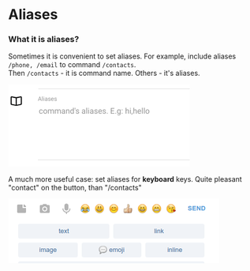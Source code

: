 # Aliases

### What it is aliases?

Sometimes it is convenient to set aliases. For example, include aliases `/phone, /email` to command `/contacts`.  
Then `/contacts` - it is command name. Others - it's aliases.

![Aliases can be modified on command editing ](../.gitbook/assets/image%20%281%29.png)

A much more useful case: set aliases for **keyboard** keys. Quite pleasant "contact" on the button, than "/contacts"

![](../.gitbook/assets/image%20%284%29.png)

